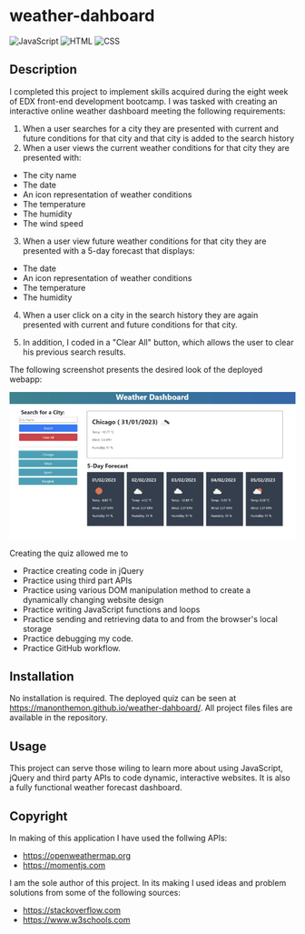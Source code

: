 # weather-dahboard

![JavaScript](https://img.shields.io/badge/JavaScript-323330?style=for-the-badge&logo=javascript&logoColor=F7DF1E)
![HTML](https://img.shields.io/badge/HTML5-E34F26?style=for-the-badge&logo=html5&logoColor=white) ![CSS](https://img.shields.io/badge/CSS3-1572B6?style=for-the-badge&logo=css3&logoColor=white)

## Description

I completed this project to implement skills acquired during the eight week of EDX front-end development bootcamp. I was tasked with creating an interactive online weather dashboard meeting the following requirements:

1. When a user searches for a city they are presented with current and future conditions for that city and that city is added to the search history
2. When a user views the current weather conditions for that city they are presented with:
- The city name
- The date
- An icon representation of weather conditions
- The temperature
- The humidity
- The wind speed
3. When a user view future weather conditions for that city they are presented with a 5-day forecast that displays:
- The date
- An icon representation of weather conditions
- The temperature
- The humidity

4. When a user click on a city in the search history they are again presented with current and future conditions for that city.

5. In addition, I coded in a "Clear All" button, which allows the user to clear his previous search results.

The following screenshot presents the desired look of the deployed webapp:

![Screenshot of the daily-planner app](./assets/screenshot-weather.jpg)

Creating the quiz allowed me to

- Practice creating code in jQuery
- Practice using third part APIs
- Practice using various DOM manipulation method to create a dynamically changing website design
- Practice writing JavaScript functions and loops
- Practice sending and retrieving data to and from the browser's local storage
- Practice debugging my code.
- Practice GitHub workflow.

## Installation

No installation is required. The deployed quiz can be seen at https://manonthemon.github.io/weather-dahboard/. All project files files are available in the repository. <br>

## Usage

This project can serve those wiling to learn more about using JavaScript, jQuery and third party APIs to code dynamic, interactive websites. It is also a fully functional weather forecast dashboard.

## Copyright

In making of this application I have used the follwing APIs:

- https://openweathermap.org
- https://momentjs.com

I am the sole author of this project. In its making I used ideas and problem solutions from some of the following sources:

- https://stackoverflow.com
- https://www.w3schools.com